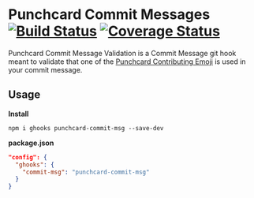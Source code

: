 # Punchcard Commit Messages [![Build Status](https://travis-ci.org/punchcard-cms/punchcard-commit-msg.svg?branch=master)](https://travis-ci.org/punchcard-cms/punchcard-commit-msg) [![Coverage Status](https://coveralls.io/repos/github/punchcard-cms/punchcard-commit-msg/badge.svg?branch=master)](https://coveralls.io/github/punchcard-cms/punchcard-commit-msg?branch=master)
Punchcard Commit Message Validation is a Commit Message git hook meant to validate that one of the [Punchcard Contributing Emoji](https://github.com/punchcard-cms/punchcard/blob/master/CONTRIBUTING.md#emoji-cheatsheet) is used in your commit message.

## Usage

**Install**

```
npm i ghooks punchcard-commit-msg --save-dev
```

**package.json**

```json
"config": {
  "ghooks": {
    "commit-msg": "punchcard-commit-msg"
  }
}
```
